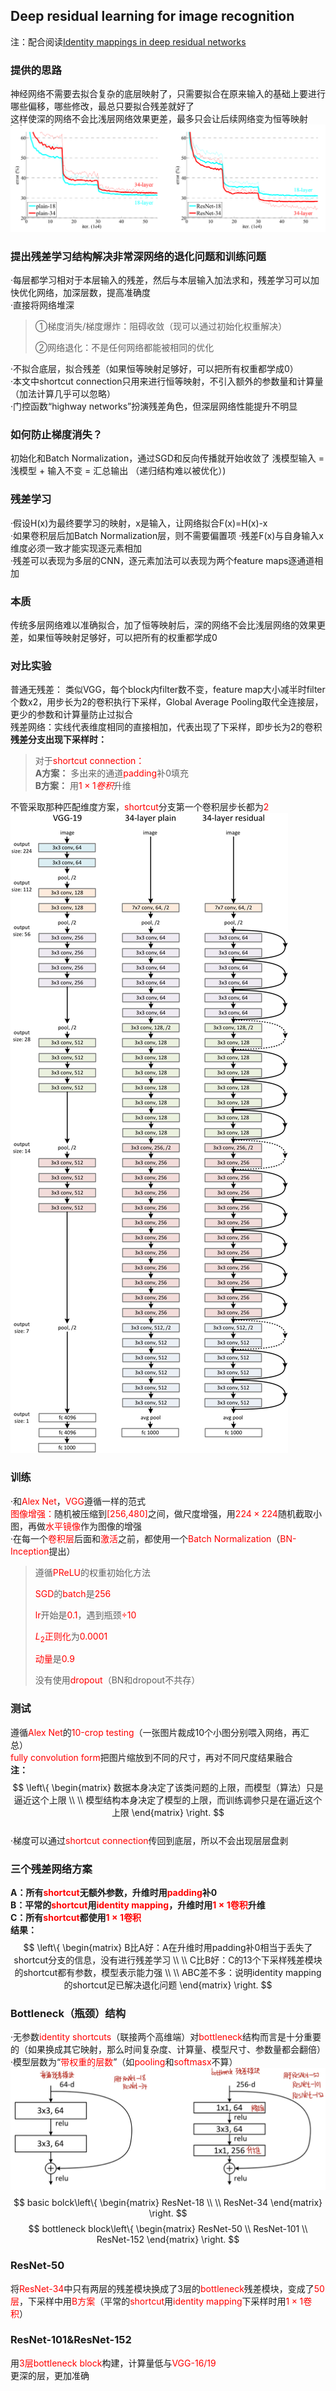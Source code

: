 ## Deep residual learning for image recognition  
注：配合阅读[Identity mappings in deep residual networks](https://readpaper.com/paper/2949427019)  
### 提供的思路  
神经网络不需要去拟合复杂的底层映射了，只需要拟合在原来输入的基础上要进行哪些偏移，哪些修改，最总只要拟合残差就好了  
这样使深的网络不会比浅层网络效果更差，最多只会让后续网络变为恒等映射  
![CNNs](https://github.com/sunxingyui5/ResNet-Code-with-ReadingNotes/blob/main/img/CNNs.png)  
### 提出残差学习结构解决非常深网络的退化问题和训练问题  
·每层都学习相对于本层输入的残差，然后与本层输入加法求和，残差学习可以加快优化网络，加深层数，提高准确度  
·直接将网络堆深  
>①梯度消失/梯度爆炸：阻碍收敛（现可以通过初始化权重解决）
>
>②网络退化：不是任何网络都能被相同的优化

·不拟合底层，拟合残差（如果恒等映射足够好，可以把所有权重都学成0）  
·本文中shortcut connection只用来进行恒等映射，不引入额外的参数量和计算量（加法计算几乎可以忽略）  
·门控函数“highway networks”扮演残差角色，但深层网络性能提升不明显  
    
### 如何防止梯度消失？  
初始化和Batch Normalization，通过SGD和反向传播就开始收敛了
浅模型输入 = 浅模型 + 输入不变 = 汇总输出 （递归结构难以被优化）)

### 残差学习  
·假设H(x)为最终要学习的映射，x是输入，让网络拟合F(x)=H(x)-x  
·如果卷积层后加Batch Normalization层，则不需要偏置项
·残差F(x)与自身输入x维度必须一致才能实现逐元素相加  
·残差可以表现为多层的CNN，逐元素加法可以表现为两个feature maps逐通道相加  
### 本质  
传统多层网络难以准确拟合，加了恒等映射后，深的网络不会比浅层网络的效果更差，如果恒等映射足够好，可以把所有的权重都学成0  
### 对比实验  
普通无残差： 类似VGG，每个block内filter数不变，feature map大小减半时filter个数x2，用步长为2的卷积执行下采样，Global Average Pooling取代全连接层，更少的参数和计算量防止过拟合  
残差网络：实线代表维度相同的直接相加，代表出现了下采样，即步长为2的卷积  
**残差分支出现下采样时：**
>对于<font color="red">shortcut connection：</font>  
**A方案：** 多出来的通道<font color="red">padding</font>补0填充  
**B方案：** 用<font color="red">$1\times 1卷积$</font>升维  

不管采取那种匹配维度方案，<font color="red">shortcut</font>分支第一个卷积层步长都为<font color="red">2</font>  
![Controlexperiment](https://github.com/sunxingyui5/ResNet-Code-with-ReadingNotes/blob/main/img/ControlExperiment.png)  
### 训练  
·和<font color="red">Alex Net</font>，<font color="red">VGG</font>遵循一样的范式  
<font color="red">图像增强：</font>随机被压缩到<font color="red">[256,480]</font>之间，做尺度增强，用<font color="red">$224\times 224$</font>随机截取小图，再做<font color="red">水平镜像</font>作为图像的增强  
·在每一个<font color="red">卷积层</font>后面和<font color="red">激活</font>之前，都使用一个<font color="red">Batch Normalization</font>（<font color="red">BN-Inception</font>提出）
>遵循<font color="red">PReLU</font>的权重初始化方法
>
><font color="red">SGD</font>的<font color="red">batch</font>是<font color="red">256</font>
>
><font color="red">lr</font>开始是<font color="red">0.1</font>，遇到瓶颈<font color="red">${\div}10$</font>
>
><font color="red">$L_2$正则化</font>为<font color="red">0.0001</font>
>
><font color="red">动量</font>是<font color="red">0.9</font>  
>
>没有使用<font color="red">dropout</font>（BN和dropout不共存）  
### 测试  
遵循<font color="red">Alex Net</font>的<font color="red">10-crop testing</font>（一张图片裁成10个小图分别喂入网络，再汇总）  
<font color="red">fully convolution form</font>把图片缩放到不同的尺寸，再对不同尺度结果融合  
**注：**  
$$ \left\{
\begin{matrix}
 数据本身决定了该类问题的上限，而模型（算法）只是逼近这个上限 \\
    \\
 模型结构本身决定了模型的上限，而训练调参只是在逼近这个上限 
\end{matrix}
\right.
$$   
·梯度可以通过<font color="red">shortcut connection</font>传回到底层，所以不会出现层层盘剥  
### 三个残差网络方案  
**A：所有<font color="red">shortcut</font>无额外参数，升维时用<font color="red">padding</font>补0  
B：平常的<font color="red">shortcut</font>用<font color="red">identity mapping</font>，升维时用<font color="red">$1 \times 1$卷积</font>升维  
C：所有<font color="red">shortcut</font>都使用<font color="red">$1 \times 1$卷积
   </font>**  
**结果：**  
$$ \left\{
\begin{matrix}
 B比A好：A在升维时用padding补0相当于丢失了shortcut分支的信息，没有进行残差学习 \\
    \\
 C比B好：C的13个下采样残差模块的shortcut都有参数，模型表示能力强  \\
    \\
 ABC差不多：说明identity mapping的shortcut足已解决退化问题
\end{matrix}
\right.
$$   
### Bottleneck（瓶颈）结构  
·无参数<font color="red">identity shortcuts</font>（联接两个高维端）对<font color="red">bottleneck</font>结构而言是十分重要的（如果换成其它映射，那么时间复杂度、计算量、模型尺寸、参数量都会翻倍）  
·模型层数为“<font color="red">带权重的层数</font>”（如<font color="red">pooling</font>和<font color="red">softmasx</font>不算）  
![bottleneckblock](https://github.com/sunxingyui5/ResNet-Code-with-ReadingNotes/blob/main/img/bottleneckblock.jpg)  
$$ basic bolck\left\{
\begin{matrix}
 ResNet-18 \\
    \\
 ResNet-34 
\end{matrix}
\right.
$$
    $$ bottleneck block\left\{
\begin{matrix}
 ResNet-50 \\
 ResNet-101   \\
 ResNet-152 
\end{matrix}
\right.
$$  
### ResNet-50  
将<font color="red">ResNet-34</font>中只有两层的残差模块换成了3层的<font color="red">bottleneck</font>残差模块，变成了<font color="red">50层</font>，下采样中用<font color="red">B方案</font>（平常的<font color="red">shortcut</font>用<font color="red">identity mapping</font>下采样时用<font color="red">$1 \times 1$卷积</font>）  
### ResNet-101&ResNet-152  
用<font color="red">3层bottleneck block</font>构建，计算量低与<font color="red">VGG-16/19</font>  
更深的层，更加准确
